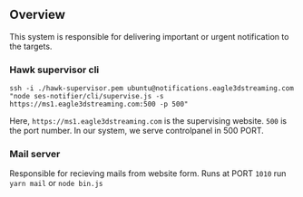 ## Overview
This system is responsible for delivering important or urgent notification to the targets. 

### Hawk supervisor cli
```
ssh -i ./hawk-supervisor.pem ubuntu@notifications.eagle3dstreaming.com "node ses-notifier/cli/supervise.js -s https://ms1.eagle3dstreaming.com:500 -p 500"
```
Here, `https://ms1.eagle3dstreaming.com` is the supervising website. `500` is the port number.
In our system, we serve controlpanel in 500 PORT. 



### Mail server
Responsible for recieving mails from website form. Runs at PORT `1010`
run `yarn mail` or `node bin.js`

